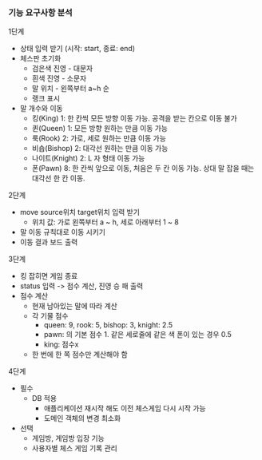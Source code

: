 ### 기능 요구사항 분석
1단계
- 상태 입력 받기 (시작: start, 종료: end)
- 체스판 초기화
    - 검은색 진영 - 대문자
    - 흰색 진영 - 소문자
    - 말 위치 - 왼쪽부터 a~h 순
    - 랭크 표시
- 말 개수와 이동
    - 킹(King) 1: 한 칸씩 모든 방향 이동 가능. 공격을 받는 칸으로 이동 불가 
    - 퀸(Queen) 1: 모든 방향 원하는 만큼 이동 가능 
    - 룩(Rook) 2: 가로, 세로 원하는 만큼 이동 가능
    - 비숍(Bishop) 2: 대각선 원하는 만큼 이동 가능
    - 나이트(Knight) 2: L 자 형태 이동 가능
    - 폰(Pawn) 8: 한 칸씩 앞으로 이동, 처음은 두 칸 이동 가능. 상대 말 잡을 때는 대각선 한 칸 이동.

2단계

- move source위치 target위치 입력 받기
  - 위치 값: 가로 왼쪽부터 a ~ h, 세로 아래부터 1 ~ 8
- 말 이동 규칙대로 이동 시키기
- 이동 결과 보드 출력

3단계

- 킹 잡히면 게임 종료
- status 입력 -> 점수 계산, 진영 승 패 출력
- 점수 계산
  - 현재 남아있는 말에 따라 계산
  - 각 기물 점수
    - queen: 9, rook: 5, bishop: 3, knight: 2.5
    - pawn: 의 기본 점수 1. 같은 세로줄에 같은 색 폰이 있는 경우 0.5
    - king: 점수x
  - 한 번에 한 쪽 점수만 계산해야 함

4단계

- 필수
  - DB 적용
    - 애플리케이션 재시작 해도 이전 체스게임 다시 시작 가능 
    - 도메인 객체의 변경 최소화
- 선택
  - 게임방, 게임방 입장 기능
  - 사용자별 체스 게임 기록 관리